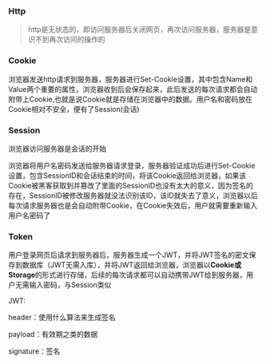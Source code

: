 ### Http

> http是无状态的，即访问服务器后关闭网页，再次访问服务器，服务器是意识不到再次访问的操作的

### Cookie

浏览器发送http请求到服务器，服务器进行Set-Cookie设置，其中包含Name和Value两个重要的属性，浏览器收到后会保存起来，此后发送的每次请求都会自动附带上Cookie,也就是说Cookie就是存储在浏览器中的数据。用户名和密码放在Cookie相对不安全，便有了Session(会话)

### Session

浏览器访问服务器是会话的开始

浏览器将用户名密码发送给服务器请求登录，服务器验证成功后进行Set-Cookie设置，包含SessionID和会话结束的时间，将该Cookie返回给浏览器，如果该Cookie被黑客获取到并篡改了里面的SessionID也没有太大的意义，因为签名的存在，SessionID被修改服务器就没法识别该ID，该ID就失去了意义，浏览器以后每次请求服务器也是会自动附带Cookie，在Cookie失效后，用户就需要重新输入用户名密码了

### Token

用户登录网页后请求到服务器后，服务器生成一个JWT，并将JWT签名的密文保存到数据库（JWT无需入库），并将JWT返回给浏览器，浏览器以**Cookie或Storage**的形式进行存储，后续的每次请求都可以自动携带JWT给到服务器，用户无需输入密码，与Session类似

JWT:

header：使用什么算法来生成签名

payload：有效期之类的数据

signature：签名